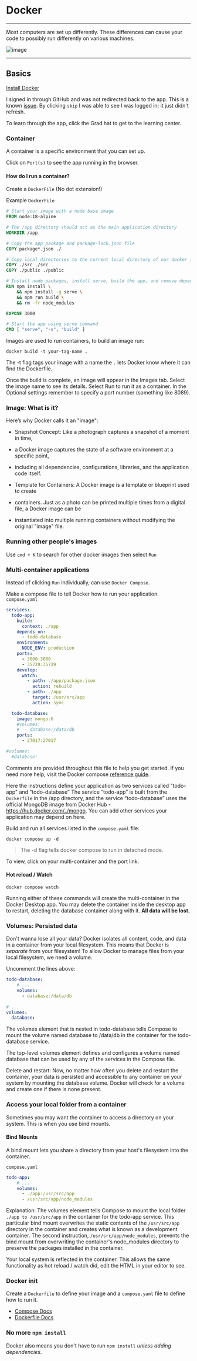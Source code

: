 # Docker

---

Most computers are set up differently. These differences can cause your code to 
possibly run differently on various machines.

![image](../images/memes/docker-meme.png)

---

## Basics

[Install Docker](https://docs.docker.com/desktop/install/mac-install/)

I signed in through GitHub and was not redirected back to the app.
This is a known [issue](https://github.com/docker/for-mac/issues/7160).
By clicking `skip` I was able to see I was logged in; it just didn't refresh.

To learn through the app, click the Grad hat to get to the learning center.

### Container

A container is a specific environment that you can set up.

Click on `Port(s)` to see the app running in the browser.

#### How do I run a container?

Create a `DockerFile` (No dot extension!)

Example `DockerFile`
```dockerfile
# Start your image with a node base image
FROM node:18-alpine

# The /app directory should act as the main application directory
WORKDIR /app

# Copy the app package and package-lock.json file
COPY package*.json ./

# Copy local directories to the current local directory of our docker image (/app)
COPY ./src ./src
COPY ./public ./public

# Install node packages, install serve, build the app, and remove dependencies at the end
RUN npm install \
    && npm install -g serve \
    && npm run build \
    && rm -fr node_modules

EXPOSE 3000

# Start the app using serve command
CMD [ "serve", "-s", "build" ]
```

Images are used to run containers, to build an image run:
```shell
docker build -t your-tag-name .
```
The -t flag tags your image with a name the `.` lets Docker know where it can find the Dockerfile.

Once the build is complete, an image will appear in the Images tab. 
Select the image name to see its details. Select Run to run it as a container. 
In the Optional settings remember to specify a port number (something like 8089).

### Image: What is it?
Here’s why Docker calls it an "image":

- Snapshot Concept: Like a photograph captures a snapshot of a moment in time, 
- a Docker image captures the state of a software environment at a specific point, 
- including all dependencies, configurations, libraries, and the application code itself.

- Template for Containers: A Docker image is a template or blueprint used to create 
- containers. Just as a photo can be printed multiple times from a digital file, a Docker image can be 
- instantiated into multiple running containers without modifying the original "image" file.

### Running other people's images

Use `cmd + K` to search for other docker images then select `Run`

### Multi-container applications

Instead of clicking `Run` individually, can use `Docker Compose`.

Make a compose file to tell Docker how to run your application.
`compose.yaml`
```yaml
services:
  todo-app:
    build:
      context: ./app
    depends_on:
      - todo-database
    environment:
      NODE_ENV: production
    ports:
      - 3000:3000
      - 35729:35729
    develop:
      watch:
        - path: ./app/package.json
          action: rebuild
        - path: ./app
          target: /usr/src/app
          action: sync

  todo-database:
    image: mongo:6
    #volumes: 
    #  - database:/data/db
    ports:
      - 27017:27017

#volumes:
  #database:
```
Comments are provided throughout this file to help you get started.
If you need more help, visit the Docker compose [reference guide](https://docs.docker.com/compose/compose-file/).

Here the instructions define your application as two services called "todo-app" and “todo-database”
The service “todo-app” is built from the `Dockerfile` in the /app directory,
and the service “todo-database” uses the official MongoDB image
from Docker Hub - https://hub.docker.com/_/mongo.
You can add other services your application may depend on here.

Build and run all services listed in the `compose.yaml` file:
```shell
docker compose up -d
```
> The -d flag tells docker compose to run in detached mode.

To view, click on your multi-container and the port link.

#### Hot reload / Watch
```shell
docker compose watch
```
Running either of these commands will create the multi-container in the Docker Desktop app.
You may delete the container inside the desktop app to restart, deleting the
database container along with it. **All data will be lost.**

### Volumes: Persisted data

Don't wanna lose all your data?
Docker isolates all content, code, and data in a container from your local filesystem.
This means that Docker is _separate_ from your filesystem!
To allow Docker to manage files from your local filesystem, we need a volume.

Uncomment the lines above:
```yaml
todo-database:
    # ...
    volumes:
      - database:/data/db
                      
# ...
volumes:
  database:
```
The volumes element that is nested in todo-database tells Compose to mount the volume 
named database to /data/db in the container for the todo-database service.

The top-level volumes element defines and configures a volume named database 
that can be used by any of the services in the Compose file.

Delete and restart:
Now, no matter how often you delete and restart the container, your data is persisted 
and accessible to any container on your system by mounting the database volume. 
Docker will check for a volume and create one if there is none present.

### Access your local folder from a container

Sometimes you may want the container to access a directory on your system. 
This is when you use bind mounts.

#### Bind Mounts
A bind mount lets you share a directory from your host's filesystem into the container.

`compose.yaml`
```yaml
todo-app:
    # ...
    volumes:
      - ./app:/usr/src/app
      - /usr/src/app/node_modules
```
Explanation:
The volumes element tells Compose to mount the local folder `./app to /usr/src/app`
in the container for the todo-app service. 
This particular bind mount overwrites the static contents of the `/usr/src/app` 
directory in the container and creates what is known as a development container. 
The second instruction, `/usr/src/app/node_modules`, prevents the bind mount 
from overwriting the container's node_modules directory to preserve the packages 
installed in the container.

Your local system is reflected in the container. This allows the same functionality
as hot reload / watch did, edit the HTML in your editor to see.

### Docker init
Create a `Dockerfile` to define your image and a `compose.yaml` file to define how to run it.

- [Compose Docs](https://docs.docker.com/reference/compose-file/)
- [Dockerfile Docs](https://docs.docker.com/reference/dockerfile/)

### No more `npm install`

Docker also means you don't have to run `npm install` _unless adding dependencies_.



